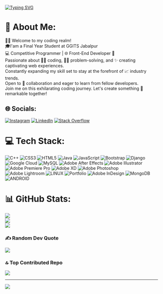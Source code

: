 [![Typing SVG](https://readme-typing-svg.demolab.com?font=Caveat&weight=500&size=34&duration=3000&pause=500&color=20C20E&background=2DFFFD00&center=true&vCenter=true&width=500&height=70&lines=%3CHello%2C+There!%F0%9F%91%8B%3E;%3CThis+is+Priyanshu+Urkade!%3E;%3CNice+To+Meet+You!%3E)](https://git.io/typing-svg)
# 💫 About Me:
👨‍💻 Welcome to my coding realm! <br>🎓I'am a Final Year Student at GGITS Jabalpur <br>💻 Competitive Programmer | 🌐 Front-End Developer 🚀<br>Passionate about 👩‍💻 coding, 🕵️‍♂️ problem-solving, and ✨ creating captivating web experiences.<br>Constantly expanding my skill set to stay at the forefront of 📈 industry trends.<br>Open to 🤝 collaboration and eager to learn from fellow developers.<br>Join me on this exhilarating coding journey. Let's create something 🌟 remarkable together!


## 🌐 Socials:
[![Instagram](https://img.shields.io/badge/Instagram-%23E4405F.svg?logo=Instagram&logoColor=white)](https://instagram.com/priyansh20_) [![LinkedIn](https://img.shields.io/badge/LinkedIn-%230077B5.svg?logo=linkedin&logoColor=white)](https://linkedin.com/in/priyanshu23) [![Stack Overflow](https://img.shields.io/badge/-Stackoverflow-FE7A16?logo=stack-overflow&logoColor=white)](https://stackoverflow.com/users/22062380) 

# 💻 Tech Stack:
![C++](https://img.shields.io/badge/c++-%2300599C.svg?style=for-the-badge&logo=c%2B%2B&logoColor=white) ![CSS3](https://img.shields.io/badge/css3-%231572B6.svg?style=for-the-badge&logo=css3&logoColor=white) ![HTML5](https://img.shields.io/badge/html5-%23E34F26.svg?style=for-the-badge&logo=html5&logoColor=white) ![Java](https://img.shields.io/badge/java-%23ED8B00.svg?style=for-the-badge&logo=java&logoColor=white) ![JavaScript](https://img.shields.io/badge/javascript-%23323330.svg?style=for-the-badge&logo=javascript&logoColor=%23F7DF1E) ![Bootstrap](https://img.shields.io/badge/bootstrap-%23563D7C.svg?style=for-the-badge&logo=bootstrap&logoColor=white) ![Django](https://img.shields.io/badge/django-%23092E20.svg?style=for-the-badge&logo=django&logoColor=white) ![Google Cloud](https://img.shields.io/badge/Google%20Cloud-%234285F4.svg?style=for-the-badge&logo=google-cloud&logoColor=white) ![MySQL](https://img.shields.io/badge/mysql-%2300f.svg?style=for-the-badge&logo=mysql&logoColor=white) ![Adobe After Effects](https://img.shields.io/badge/Adobe%20After%20Effects-9999FF.svg?style=for-the-badge&logo=Adobe%20After%20Effects&logoColor=white) ![Adobe Illustrator](https://img.shields.io/badge/adobeillustrator-%23FF9A00.svg?style=for-the-badge&logo=adobeillustrator&logoColor=white) ![Adobe Premiere Pro](https://img.shields.io/badge/Adobe%20Premiere%20Pro-9999FF.svg?style=for-the-badge&logo=Adobe%20Premiere%20Pro&logoColor=white) ![Adobe XD](https://img.shields.io/badge/Adobe%20XD-470137?style=for-the-badge&logo=Adobe%20XD&logoColor=#FF61F6) ![Adobe Photoshop](https://img.shields.io/badge/adobephotoshop-%2331A8FF.svg?style=for-the-badge&logo=adobephotoshop&logoColor=white) ![Adobe Lightroom](https://img.shields.io/badge/Adobe%20Lightroom-31A8FF.svg?style=for-the-badge&logo=Adobe%20Lightroom&logoColor=white) ![LINUX](https://img.shields.io/badge/Linux-FCC624?style=for-the-badge&logo=linux&logoColor=black) ![Portfolio](https://img.shields.io/badge/Portfolio-%23000000.svg?style=for-the-badge&logo=firefox&logoColor=#FF7139) ![Adobe InDesign](https://img.shields.io/badge/Adobe%20InDesign-49021F?style=for-the-badge&logo=adobeindesign&logoColor=white) ![MongoDB](https://img.shields.io/badge/MongoDB-%234ea94b.svg?style=for-the-badge&logo=mongodb&logoColor=white) ![ANDROID](https://img.shields.io/badge/android-%2320232a.svg?style=for-the-badge&logo=android&logoColor=%a4c639)
# 📊 GitHub Stats:
![](https://github-readme-stats.vercel.app/api?username=priyanshuu23&theme=dark&hide_border=false&include_all_commits=false&count_private=false)<br/>
![](https://github-readme-streak-stats.herokuapp.com/?user=priyanshuu23&theme=dark&hide_border=false)<br/>
![](https://github-readme-stats.vercel.app/api/top-langs/?username=priyanshuu23&theme=dark&hide_border=false&include_all_commits=false&count_private=false&layout=compact)

### ✍️ Random Dev Quote
![](https://quotes-github-readme.vercel.app/api?type=horizontal&theme=radical)

### 🔝 Top Contributed Repo
![](https://github-contributor-stats.vercel.app/api?username=priyanshuu23&limit=5&theme=dark&combine_all_yearly_contributions=true)

---
[![](https://visitcount.itsvg.in/api?id=priyanshuu23&icon=2&color=0)](https://visitcount.itsvg.in)
